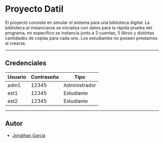 # Proyecto Datil

El proyecto consiste en simular el sistema para una biblioteca digital. La biblioteca al instanciarse se inicializa con datos para la rápida prueba del programa, en específico se instancia junto a 3 cuentas, 5 libros y distintas cantidades de copias para cada uno. Los estudiantes no poseen prestamos al crearse.

---

## Credenciales

| Usuario | Contraseña | Tipo          |
| ------- | ---------- | ------------- |
| adm1    | 12345      | Administrador |
| est1    | 12345      | Estudiante    |
| est2    | 12345      | Estudiante    |

---

## Autor

- [Jonathan Garcia](https://github.com/ElPitagoras14)
